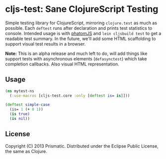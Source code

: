 # cljs-test: Sane ClojureScript Testing

Simple testing library for ClojureScript, mirroring `clojure.test` as much as possible. Each `deftest` runs after declaration and prints test statistics to console. Intended usage is with [phatomJS](http://phantomjs.org/) and `lein cljsbuild test` to get a readable test summary. In the future, we'll add some HTML scaffolding to support visual test results in a browser.

 <b>Note:</b> This is an alpha release and much left to do, will add things like support tests with asynchronous elements (`defasynctest`) which take completion callbacks. Also visual HTML representation.

## Usage

```clojure
(ns mytest-ns
  (:use-macros [cljs-test.core :only [deftest is= is]]))
  
(deftest simple-case
  (is= 1 (+ 0 1))
  (is true)
  (is nil))
```


## License

Copyright (C) 2013 Prismatic.  Distributed under the Eclipse Public License, the same as Clojure.
